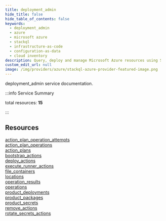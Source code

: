 ```yaml
---
title: deployment_admin
hide_title: false
hide_table_of_contents: false
keywords:
  - deployment_admin
  - azure
  - microsoft azure
  - stackql
  - infrastructure-as-code
  - configuration-as-data
  - cloud inventory
description: Query, deploy and manage Microsoft Azure resources using SQL
custom_edit_url: null
image: /img/providers/azure/stackql-azure-provider-featured-image.png
---
```


deployment_admin service documentation.

:::info Service Summary

<div class="row">
<div class="providerDocColumn">
<span>total resources:&nbsp;<b>15</b></span><br />
</div>
</div>

:::

## Resources
<div class="row">
<div class="providerDocColumn">
<a href="/providers/azure_stack/deployment_admin/action_plan_operation_attempts/">action_plan_operation_attempts</a><br />
<a href="/providers/azure_stack/deployment_admin/action_plan_operations/">action_plan_operations</a><br />
<a href="/providers/azure_stack/deployment_admin/action_plans/">action_plans</a><br />
<a href="/providers/azure_stack/deployment_admin/bootstrap_actions/">bootstrap_actions</a><br />
<a href="/providers/azure_stack/deployment_admin/deploy_actions/">deploy_actions</a><br />
<a href="/providers/azure_stack/deployment_admin/execute_runner_actions/">execute_runner_actions</a><br />
<a href="/providers/azure_stack/deployment_admin/file_containers/">file_containers</a><br />
<a href="/providers/azure_stack/deployment_admin/locations/">locations</a>
</div>
<div class="providerDocColumn">
<a href="/providers/azure_stack/deployment_admin/operation_results/">operation_results</a><br />
<a href="/providers/azure_stack/deployment_admin/operations/">operations</a><br />
<a href="/providers/azure_stack/deployment_admin/product_deployments/">product_deployments</a><br />
<a href="/providers/azure_stack/deployment_admin/product_packages/">product_packages</a><br />
<a href="/providers/azure_stack/deployment_admin/product_secrets/">product_secrets</a><br />
<a href="/providers/azure_stack/deployment_admin/remove_actions/">remove_actions</a><br />
<a href="/providers/azure_stack/deployment_admin/rotate_secrets_actions/">rotate_secrets_actions</a>
</div>
</div>